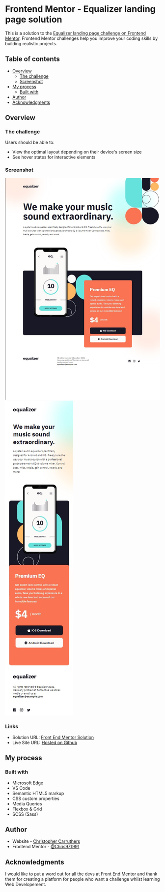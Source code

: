 # Frontend Mentor - Equalizer landing page solution

This is a solution to the [Equalizer landing page challenge on Frontend Mentor](https://www.frontendmentor.io/challenges/equalizer-landing-page-7VJ4gp3DE). Frontend Mentor challenges help you improve your coding skills by building realistic projects.

## Table of contents

- [Overview](#overview)
  - [The challenge](#the-challenge)
  - [Screenshot](#screenshot)
- [My process](#my-process)
  - [Built with](#built-with)
- [Author](#author)
- [Acknowledgments](#acknowledgments)

## Overview

### The challenge

Users should be able to:

- View the optimal layout depending on their device's screen size
- See hover states for interactive elements

### Screenshot

![](./assets/Screenshot_1.jpg)
![](./assets/Screenshot_2.jpg)

### Links

- Solution URL: [Front End Mentor Solution](https://www.frontendmentor.io/solutions/equalizer-landing-page-ZeW6G_W-o)
- Live Site URL: [Hosted on Github](https://chris971991.github.io/social-proof-section-master/)

## My process

### Built with

- Microsoft Edge
- VS Code
- Semantic HTML5 markup
- CSS custom properties
- Media Queries
- Flexbox & Grid
- SCSS (Sass)

## Author

- Website - [Christopher Carruthers](https://github.com/Chris971991)
- Frontend Mentor - [@Chris971991](https://www.frontendmentor.io/profile/Chris971991)

## Acknowledgments

I would like to put a word out for all the devs at Front End Mentor and thank them for creating a platform for people who want a challenge whilst learning Web Developement.
